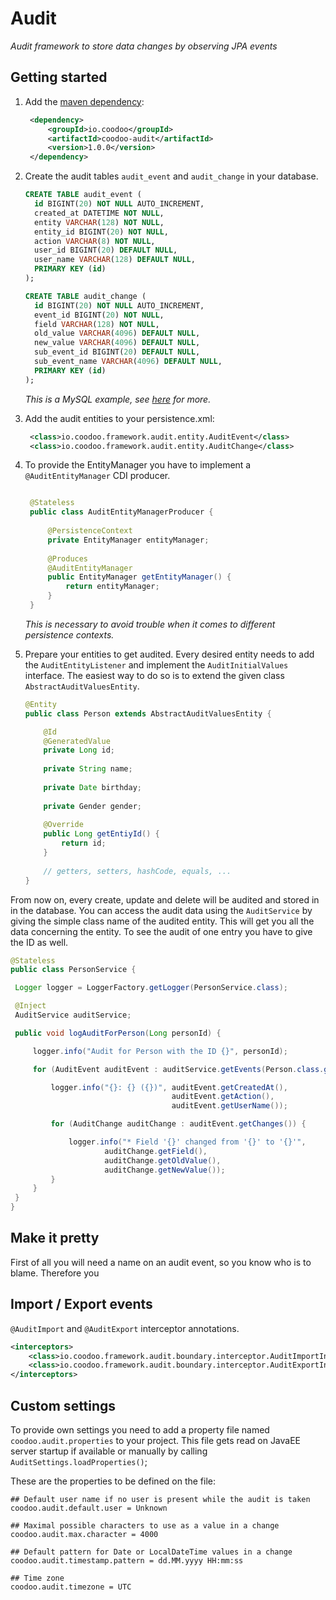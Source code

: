# Audit #

*Audit framework to store data changes by observing JPA events*

## Getting started

1. Add the [maven dependency](http://search.maven.org/#artifactdetails%7Cio.coodoo%7Ccoodoo-audit%7C1.1.0%7Cjar):

   ```xml
    <dependency>
        <groupId>io.coodoo</groupId>
        <artifactId>coodoo-audit</artifactId>
        <version>1.0.0</version>
    </dependency>
   ```

2. Create the audit tables `audit_event` and `audit_change` in your database.
         
   ```sql
   CREATE TABLE audit_event (
     id BIGINT(20) NOT NULL AUTO_INCREMENT,
     created_at DATETIME NOT NULL,
     entity VARCHAR(128) NOT NULL,
     entity_id BIGINT(20) NOT NULL,
     action VARCHAR(8) NOT NULL,
     user_id BIGINT(20) DEFAULT NULL,
     user_name VARCHAR(128) DEFAULT NULL,
     PRIMARY KEY (id)
   );

   CREATE TABLE audit_change (
     id BIGINT(20) NOT NULL AUTO_INCREMENT,
     event_id BIGINT(20) NOT NULL,
     field VARCHAR(128) NOT NULL,
     old_value VARCHAR(4096) DEFAULT NULL,
     new_value VARCHAR(4096) DEFAULT NULL,
     sub_event_id BIGINT(20) DEFAULT NULL,
     sub_event_name VARCHAR(4096) DEFAULT NULL,
     PRIMARY KEY (id)
   );

   ```
   *This is a MySQL example, see [here](https://github.com/coodoo-io/coodoo-audit/tree/master/src/main/resources/sql) for more.*

3. Add the audit entities to your persistence.xml:

   ```xml
    <class>io.coodoo.framework.audit.entity.AuditEvent</class>
    <class>io.coodoo.framework.audit.entity.AuditChange</class>
   ```
4. To provide the EntityManager you have to implement a `@AuditEntityManager` CDI producer.

   ```java

    @Stateless
    public class AuditEntityManagerProducer {
         
        @PersistenceContext  
        private EntityManager entityManager;
         
        @Produces
        @AuditEntityManager
        public EntityManager getEntityManager() {
            return entityManager;
        }
    }
    ```
    *This is necessary to avoid trouble when it comes to different persistence contexts.*

5. Prepare your entities to get audited.
   Every desired entity needs to add the `AuditEntityListener` and implement the `AuditInitialValues` interface. The easiest way to do so is to extend the given class `AbstractAuditValuesEntity`.

   ```java
   @Entity
   public class Person extends AbstractAuditValuesEntity {

       @Id
       @GeneratedValue
       private Long id;
         
       private String name;
         
       private Date birthday;
         
       private Gender gender;
         
       @Override
       public Long getEntiyId() {
           return id;
       }
         
       // getters, setters, hashCode, equals, ...
   }
   ```
 From now on, every create, update and delete will be audited and stored in in the database. You can access the audit data using the `AuditService` by giving the simple class name of the audited entity. This will get you all the data concerning the entity. To see the audit of one entry you have to give the ID as well.

   ```java
   @Stateless
public class PersonService {

    Logger logger = LoggerFactory.getLogger(PersonService.class);

    @Inject
    AuditService auditService;

    public void logAuditForPerson(Long personId) {

        logger.info("Audit for Person with the ID {}", personId);

        for (AuditEvent auditEvent : auditService.getEvents(Person.class.getSimpleName(), personId)) {

            logger.info("{}: {} ({})", auditEvent.getCreatedAt(),
                                       auditEvent.getAction(),
                                       auditEvent.getUserName());

            for (AuditChange auditChange : auditEvent.getChanges()) {

                logger.info("* Field '{}' changed from '{}' to '{}'", 
                        auditChange.getField(), 
                        auditChange.getOldValue(), 
                        auditChange.getNewValue());
            }
        }
    }
}
   ```

## Make it pretty

First of all you will need a name on an audit event, so you know who is to blame. Therefore you



## Import / Export events

`@AuditImport` and `@AuditExport` interceptor annotations.
  
```xml
<interceptors>
    <class>io.coodoo.framework.audit.boundary.interceptor.AuditImportInterceptor</class>
    <class>io.coodoo.framework.audit.boundary.interceptor.AuditExportInterceptor</class>
</interceptors> 
```

## Custom settings

To provide own settings you need to add a property file named `coodoo.audit.properties` to your project. This file gets read on JavaEE server startup if available or manually by calling `AuditSettings.loadProperties()`;

These are the properties to be defined on the file:
```properties
## Default user name if no user is present while the audit is taken
coodoo.audit.default.user = Unknown

## Maximal possible characters to use as a value in a change
coodoo.audit.max.character = 4000

## Default pattern for Date or LocalDateTime values in a change
coodoo.audit.timestamp.pattern = dd.MM.yyyy HH:mm:ss

## Time zone
coodoo.audit.timezone = UTC  
```
